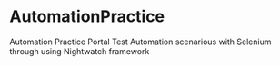 # AutomationPractice
Automation Practice Portal Test Automation scenarious with Selenium through using Nightwatch framework
